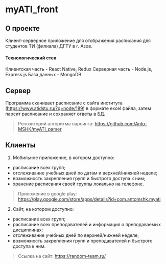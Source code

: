 # myATI_front

## О проекте
Клиент-серверное приложение для отображения расписания для студентов ТИ (филиала) ДГТУ в г. Азов.

#### Технологический стек
Клиентская часть - React Native, Redux
Серверная часть - Node.js, Express.js
База данных - MongoDB

## Сервер
Программа скачивает расписание с сайта института (https://www.atidstu.ru/?q=node/189) в формате excel файла, затем парсит расписание и сохраняет ответы в БД.
> Репозиторий алгоритма парсинга:
https://github.com/Anto-MSHK/myATI_parser

## Клиенты
1. Мобильное приложение, в котором доступно:
- расписание всех групп;
- отслеживание учебных дней по датам и верхней/нижней неделе;
- возможность закрепления групп и быстрого доступа к ним;
- хранение расписания своей группы локально на телефоне.

> Приложение в google play: 
https://play.google.com/store/apps/details?id=com.antomshk.myati

2. Сайт, на котором доступно:
- расписание всех групп;
- расписание всех преподавателей и информация о преподаваемых дисциплинах; 
- отслеживание учебных дней по верхней/нижней неделе;
- возможность закрепления групп и преподавателей и быстрого доступа к ним.

> Ссылка на сайт:
https://random-team.ru/

